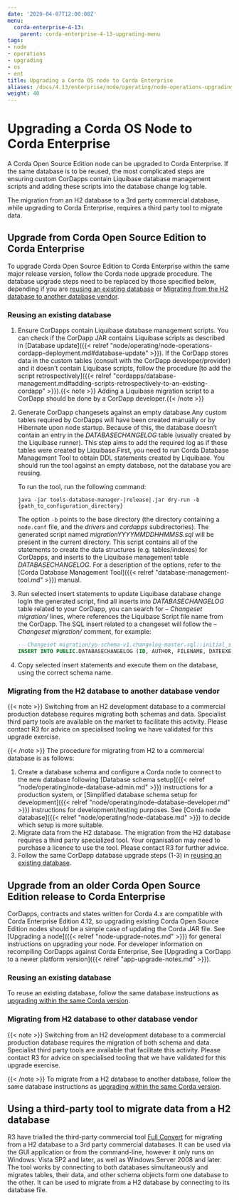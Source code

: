 ```yaml
---
date: '2020-04-07T12:00:00Z'
menu:
  corda-enterprise-4-13:
    parent: corda-enterprise-4-13-upgrading-menu
tags:
- node
- operations
- upgrading
- os
- ent
title: Upgrading a Corda OS node to Corda Enterprise
aliases: /docs/4.13/enterprise/node/operating/node-operations-upgrading-os-to-ent.html
weight: 40
---
```



# Upgrading a Corda OS Node to Corda Enterprise

A Corda Open Source Edition node can be upgraded to Corda Enterprise.
If the same database is to be reused, the most complicated steps are ensuring custom CorDapps contain
Liquibase database management scripts and adding these scripts into the database change log table.

The migration from an H2 database to a 3rd party commercial database, while upgrading to Corda Enterprise,
requires a third party tool to migrate data.

## Upgrade from Corda Open Source Edition to Corda Enterprise

To upgrade Corda Open Source Edition to Corda Enterprise within the same major release version, follow the Corda node upgrade procedure.
The database upgrade steps need to be replaced by those specified below,
depending if you are [reusing an existing database](#reusing-an-existing-database)
or [Migrating from the H2 database to another database vendor](#migrating-from-the-h2-database-to-another-database-vendor).



### Reusing an existing database


1. Ensure CorDapps contain Liquibase database management scripts.
You can check if the CorDapp JAR contains Liquibase scripts as described in [Database update]({{< relref "node/operating/node-operations-cordapp-deployment.md#database-update" >}}).
If the CorDapp stores data in the custom tables (consult with the CorDapp developer/provider)
and it doesn’t contain Liquibase scripts, follow the procedure
[to add the script retrospectively]({{< relref "cordapps/database-management.md#adding-scripts-retrospectively-to-an-existing-cordapp" >}}).{{< note >}}
Adding a Liquibase migration script to a CorDapp should be done by a CorDapp developer.{{< /note >}}

2. Generate CorDapp changesets against an empty database.Any custom tables required by CorDapps will have been created manually or by Hibernate upon node startup.
   Because of this, the database doesn’t contain an entry in the *DATABASECHANGELOG* table (usually created by the Liquibase runner).
   This step aims to add the required log as if these tables were created by Liquibase.First, you need to run Corda Database Management Tool to obtain DDL statements created by Liquibase.
   You should run the tool against an empty database, not the database you are reusing. 

   To run the tool, run the following command:

   ```shell
   java -jar tools-database-manager-|release|.jar dry-run -b {path_to_configuration_directory}
   ```

   The option `-b` points to the base directory (the directory containing a `node.conf` file, and the *drivers* and *cordapps* subdirectories). The generated script named *migrationYYYYMMDDHHMMSS.sql* will be present in the current directory.
   This script contains all of the statements to create the data structures (e.g. tables/indexes) for CorDapps,
   and inserts to the Liquibase management table *DATABASECHANGELOG*.
   For a description of the options, refer to the [Corda Database Management Tool]({{< relref "database-management-tool.md" >}}) manual.

3. Run selected insert statements to update Liquibase database change logIn the generated script, find all inserts into *DATABASECHANGELOG* table related to your CorDapp,
you can search for *– Changeset migration/<file-name>* lines, where <file-name> references the Liquibase Script file name from the CorDapp.
The SQL insert related to a changeset will follow the *– Changeset migration/<file-name>* comment, for example:

   ```sql
   -- Changeset migration/yo-schema-v1.changelog-master.sql::initial_schema_for_YoSchemaV1::R3.Corda.Generated
   INSERT INTO PUBLIC.DATABASECHANGELOG (ID, AUTHOR, FILENAME, DATEEXECUTED, ORDEREXECUTED, MD5SUM, DESCRIPTION, COMMENTS, EXECTYPE, CONTEXTS, LABELS, LIQUIBASE, DEPLOYMENT_ID) VALUES ('initial_schema_for_YoSchemaV1', 'R3.Corda.Generated', 'migration/yo-schema-v1.changelog-master.sql', NOW(), 74, '7:2d4e1d5d7165a8edc848208d0707eb24', 'sql', '', 'EXECUTED', NULL, NULL, '3.5.3', '2862877878');
   ```

4. Copy selected insert statements and execute them on the database, using the correct schema name.



### Migrating from the H2 database to another database vendor

{{< note >}}
Switching from an H2 development database to a commercial production database requires migrating both schemas and data.
Specialist third party tools are available on the market to facilitate this activity. Please contact R3 for advice on specialised tooling
we have validated for this upgrade exercise.

{{< /note >}}
The procedure for migrating from H2 to a commercial database is as follows:

1. Create a database schema and configure a Corda node to connect to the new database following [Database schema setup]({{< relref "node/operating/node-database-admin.md" >}}) instructions
for a production system, or [Simplified database schema setup for development]({{< relref "node/operating/node-database-developer.md" >}}) instructions for development/testing purposes.
See [Corda node database]({{< relref "node/operating/node-database.md" >}}) to decide which setup is more suitable.
2. Migrate data from the H2 database. The migration from the H2 database requires a third party specialized tool.
Your organisation may need to purchase a licence to use the tool.
Please contact R3 for further advice.
3. Follow the same CorDapp database upgrade steps (1-3) in [reusing an existing database](#reusing-an-existing-database).



## Upgrade from an older Corda Open Source Edition release to Corda Enterprise

CorDapps, contracts and states written for Corda 4.x are compatible with Corda Enterprise Edition 4.12, so upgrading
existing Corda Open Source Edition nodes should be a simple case of updating the Corda JAR file.
See [Upgrading a node]({{< relref "node-upgrade-notes.md" >}}) for general instructions on upgrading your node.
For developer information on recompiling CorDapps against Corda Enterprise, See [Upgrading a CorDapp to a newer platform version]({{< relref "app-upgrade-notes.md" >}}).

### Reusing an existing database

To reuse an existing database, follow the same database instructions as
[upgrading within the same Corda version](#reusing-an-existing-database).


### Migrating from H2 database to other database vendor

{{< note >}}
Switching from an H2 development database to a commercial production database requires the migration of both schema and data.
Specialist third party tools are available that facilitate this activity. Please contact R3 for advice on specialised tooling
that we have validated for this upgrade exercise.

{{< /note >}}
To migrate from a H2 database to another database, follow the same database instructions as
[upgrading within the same Corda version](#migrating-from-the-h2-database-to-another-database-vendor).


## Using a third-party tool to migrate data from a H2 database

R3 have trialled the third-party commercial tool [Full Convert](https://www.spectralcore.com/fullconvert) for migrating from a H2 database
to a 3rd party commercial databases.
It can be used via the GUI application or from the command-line, however it only runs on Windows: Vista SP2 and later, as well as Windows Server 2008 and later.
The tool works by connecting to both databases simultaneously and migrates tables, their data, and other schema objects form one database to the other.
It can be used to migrate from a H2 database by connecting to its database file.
